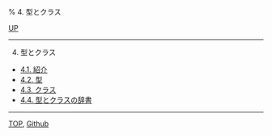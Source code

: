 % 4. 型とクラス

[UP](index.html)  

---

4. 型とクラス

- [4.1. 紹介](4.1.html)
- [4.2. 型](4.2.html)
- [4.3. クラス](4.3.html)
- [4.4. 型とクラスの辞書](4.4.html)

---
[TOP](index.html),  [Github](https://github.com/nptcl/npt-japanese)

